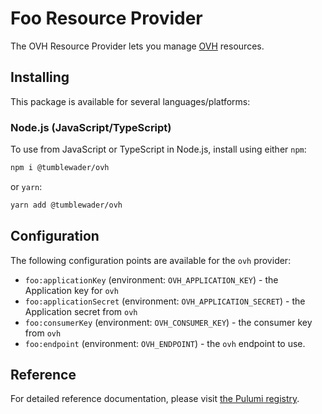 # Foo Resource Provider

The OVH Resource Provider lets you manage [OVH](http://ovh.com) resources.

## Installing

This package is available for several languages/platforms:

### Node.js (JavaScript/TypeScript)

To use from JavaScript or TypeScript in Node.js, install using either `npm`:

```bash
npm i @tumblewader/ovh
```

or `yarn`:

```bash
yarn add @tumblewader/ovh
```



## Configuration

The following configuration points are available for the `ovh` provider:

- `foo:applicationKey` (environment: `OVH_APPLICATION_KEY`) - the Application key for `ovh`
- `foo:applicationSecret` (environment: `OVH_APPLICATION_SECRET`) - the Application secret from `ovh`
- `foo:consumerKey` (environment: `OVH_CONSUMER_KEY`) - the consumer key from `ovh`
- `foo:endpoint` (environment: `OVH_ENDPOINT`) - the `ovh` endpoint to use.

## Reference

For detailed reference documentation, please visit [the Pulumi registry](https://www.pulumi.com/registry/packages/foo/api-docs/).
